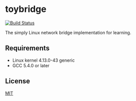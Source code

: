 # toybridge

[![Build Status](https://travis-ci.org/falgon/toybridge.svg?branch=master)](https://travis-ci.org/falgon/toybridge)

The simply Linux network bridge implementation for learning.

## Requirements

* Linux kernel 4.13.0-43 generic
* GCC 5.4.0 or later

## License 

[MIT](./LICENSE)
